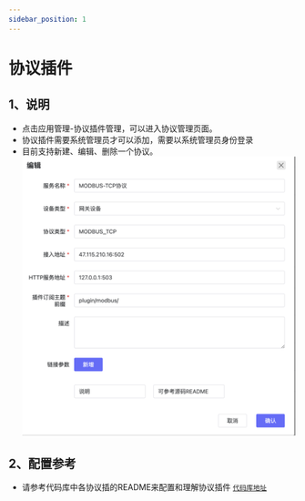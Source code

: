 ```yaml
---
sidebar_position: 1
---
```


# 协议插件
## 1、说明
- 点击应用管理-协议插件管理，可以进入协议管理页面。
- 协议插件需要系统管理员才可以添加，需要以系统管理员身份登录
- 目前支持新建、编辑、删除一个协议。
![](./images/image26.png)

## 2、配置参考
- 请参考代码库中各协议插的README来配置和理解协议插件
[`代码库地址`](../../../system-introduction/code_repository)


